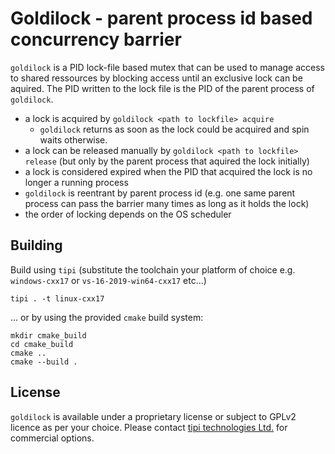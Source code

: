 Goldilock - parent process id based concurrency barrier
=======================================================

`goldilock` is a PID lock-file based mutex that can be used to manage access to shared ressources by blocking access until an exclusive lock can be aquired.
The PID written to the lock file is the PID of the parent process of `goldilock`.

- a lock is acquired by `goldilock <path to lockfile> acquire`
    - `goldilock` returns as soon as the lock could be acquired and spin waits otherwise.
- a lock can be released manually by `goldilock <path to lockfile> release` (but only by the parent process that aquired the lock initially)
- a lock is considered expired when the PID that acquired the lock is no longer a running process
- `goldilock` is reentrant by parent process id (e.g. one same parent process can pass the barrier many times as long as it holds the lock)
- the order of locking depends on the OS scheduler

Building
--------

Build using `tipi` (substitute the toolchain your platform of choice e.g. `windows-cxx17` or `vs-16-2019-win64-cxx17` etc...)

```shell
tipi . -t linux-cxx17
```

... or by using the provided `cmake` build system:

```shell
mkdir cmake_build
cd cmake_build
cmake ..
cmake --build .
```


License
-------

`goldilock` is available under a proprietary license or subject to GPLv2 licence as per your choice. Please contact [tipi technologies Ltd.](https://tipi.build/) for commercial options.
